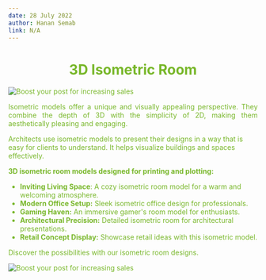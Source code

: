 ```yaml
---
date: 28 July 2022
author: Hanan Semab
link: N/A
---
```


<h1 align="center"> <font color="#78b72a"> 3D Isometric Room </h1>

![Boost your post for increasing sales](/images/portfolio/3DISOMETRICROOMdark.png)


<p align="Justify">
Isometric models offer a unique and visually appealing perspective. They combine the depth of 3D with the simplicity of 2D, making them aesthetically pleasing and engaging.

Architects use isometric models to present their designs in a way that is easy for clients to understand. It helps visualize buildings and spaces effectively.

**3D isometric room models designed for printing and plotting:**

- **Inviting Living Space**: A cozy isometric room model for a warm and welcoming atmosphere.
- **Modern Office Setup:** Sleek isometric office design for professionals.
- **Gaming Haven:** An immersive gamer's room model for enthusiasts.
- **Architectural Precision:** Detailed isometric room for architectural presentations.
- **Retail Concept Display:** Showcase retail ideas with this 
isometric model.

Discover the possibilities with our isometric room designs.
</p>

![Boost your post for increasing sales](/images/portfolio/3DISOMETRICROOM.png)